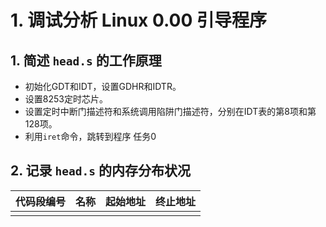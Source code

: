 
# 1. 调试分析 Linux 0.00 引导程序

## 1. 简述 `head.s` 的工作原理

 - 初始化GDT和IDT，设置GDHR和IDTR。
- 设置8253定时芯片。
- 设置定时中断门描述符和系统调用陷阱门描述符，分别在IDT表的第8项和第128项。
- 利用`iret`命令，跳转到程序 任务0

## 2. 记录 `head.s` 的内存分布状况


| 代码段编号 | 名称  | 起始地址 | 终止地址 |
| ----- | --- | ---- | ---- |
|       |     |      |      |
